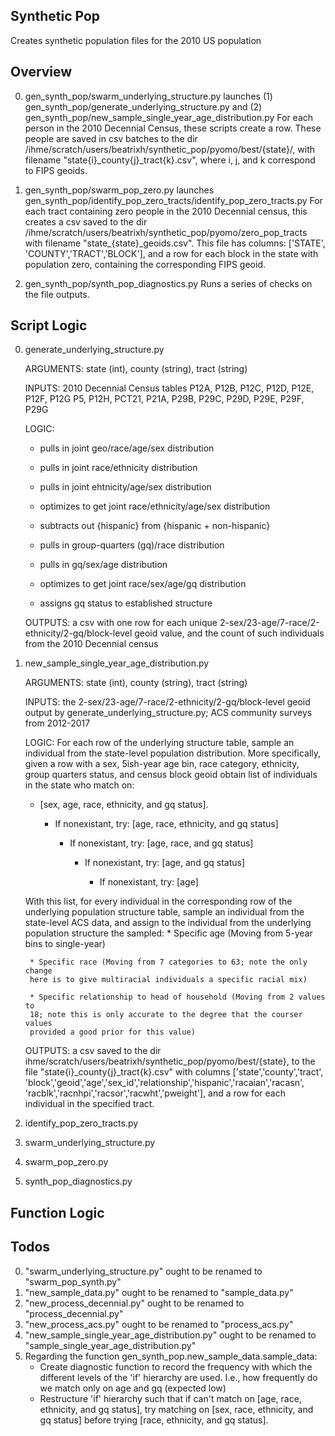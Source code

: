 ## Synthetic Pop ##
Creates synthetic population files for the 2010 US population

## Overview ##
0. gen_synth_pop/swarm_underlying_structure.py launches 
(1) gen_synth_pop/generate_underlying_structure.py and 
(2) gen_synth_pop/new_sample_single_year_age_distribution.py
	For each person in the 2010 Decennial Census, these scripts create a row. 
	These people are saved in csv batches to the dir 
	/ihme/scratch/users/beatrixh/synthetic_pop/pyomo/best/{state}/, with 
	filename "state{i}_county{j}_tract{k}.csv", where i, j, and k correspond 
	to FIPS geoids.


1. gen_synth_pop/swarm_pop_zero.py launches 
gen_synth_pop/identify_pop_zero_tracts/identify_pop_zero_tracts.py
	For each tract containing zero people in the 2010 Decennial census, this 
	creates a csv saved to the dir 
	/ihme/scratch/users/beatrixh/synthetic_pop/pyomo/zero_pop_tracts with 
	filename "state_{state}_geoids.csv". This file has columns: ['STATE',
	'COUNTY','TRACT','BLOCK'], and a row for each block in the state with 
	population zero, containing the corresponding FIPS geoid.


2. gen_synth_pop/synth_pop_diagnostics.py
	Runs a series of checks on the file outputs.

## Script Logic ##
0. generate_underlying_structure.py
	
	ARGUMENTS: state (int), county (string), tract (string)
	
	INPUTS: 2010 Decennial Census tables P12A, P12B, P12C, P12D, P12E, P12F, 
	P12G P5, P12H, PCT21, P21A, P29B, P29C, P29D, P29E, P29F, P29G
	
	LOGIC:

    * pulls in joint geo/race/age/sex distribution

    * pulls in joint race/ethnicity distribution

    * pulls in joint ehtnicity/age/sex distribution

    * optimizes to get joint race/ethnicity/age/sex distribution

    * subtracts out {hispanic} from {hispanic + non-hispanic}

    * pulls in group-quarters (gq)/race distribution

    * pulls in gq/sex/age distribution

    * optimizes to get joint race/sex/age/gq distribution

    * assigns gq status to established structure

	OUTPUTS: a csv with one row for each unique 
	2-sex/23-age/7-race/2-ethnicity/2-gq/block-level geoid value, and the count 
	of such individuals from the 2010 Decennial census

1. new_sample_single_year_age_distribution.py
	
	ARGUMENTS: state (int), county (string), tract (string)
	
	INPUTS: the 2-sex/23-age/7-race/2-ethnicity/2-gq/block-level geoid output by 
	generate_underlying_structure.py; ACS community surveys from 2012-2017
	
	LOGIC: For each row of the underlying structure table, sample an individual 
	from the state-level population distribution. More specifically, given a row
	with a sex, 5ish-year age bin, race category, ethnicity, group quarters 
	status,	and census block geoid obtain list of individuals in the state who 
	match on:
    
    *  [sex, age, race, ethnicity, and gq status].

        * If nonexistant, try: [age, race, ethnicity, and gq status]

            * If nonexistant, try: [age, race, and gq status]

                * If nonexistant, try: [age, and gq status]

                    * If nonexistant, try: [age]

	With this list, for every individual in the corresponding row of the 
	underlying population structure table, sample an individual from the 
	state-level ACS data, and assign to the individual from the underlying 
	population structure the sampled:
        * Specific age (Moving from 5-year bins to single-year)

        * Specific race (Moving from 7 categories to 63; note the only change 
		here is to give multiracial individuals a specific racial mix)
		
        * Specific relationship to head of household (Moving from 2 values to 
		18; note this is only accurate to the degree that the courser values 
		provided a good prior for this value)

	OUTPUTS: a csv saved to the dir 
	ihme/scratch/users/beatrixh/synthetic_pop/pyomo/best/{state}, to the file 
	"state{i}_county{j}_tract{k}.csv" with columns ['state','county','tract',
	'block','geoid','age','sex_id','relationship','hispanic','racaian','racasn',
	'racblk','racnhpi','racsor','racwht','pweight'], and a row for each 
	individual in the specified tract.


2. identify_pop_zero_tracts.py

3. swarm_underlying_structure.py

4. swarm_pop_zero.py

5. synth_pop_diagnostics.py

## Function Logic ##

## Todos ##
0. "swarm_underlying_structure.py" ought to be renamed to "swarm_pop_synth.py"
1. "new_sample_data.py" ought to be renamed to "sample_data.py"
2. "new_process_decennial.py" ought to be renamed to "process_decennial.py"
3. "new_process_acs.py" ought to be renamed to "process_acs.py"
4. "new_sample_single_year_age_distribution.py" ought to be renamed to 
"sample_single_year_age_distribution.py"
5. Regarding the function gen_synth_pop.new_sample_data.sample_data:
	- Create diagnostic function to record the frequency with which the 
	different levels of the 'if' hierarchy are used. I.e., how frequently 
	do we match only on age and gq (expected low)
	- Restructure 'if' hierarchy such that if can't match on [age, race, 
	ethnicity, and gq status], try matching on [sex, race, ethnicity, and 
	gq status] before trying [race, ethnicity, and gq status].




